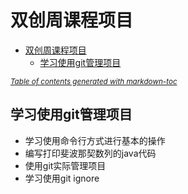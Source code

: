# 双创周课程项目

- [双创周课程项目](#-------)
  * [学习使用git管理项目](#----git----)

<small><i><a href='http://ecotrust-canada.github.io/markdown-toc/'>Table of contents generated with markdown-toc</a></i></small>

## 学习使用git管理项目

- 学习使用命令行方式进行基本的操作
- 编写打印斐波那契数列的java代码
- 使用git实际管理项目
- 学习使用git ignore
